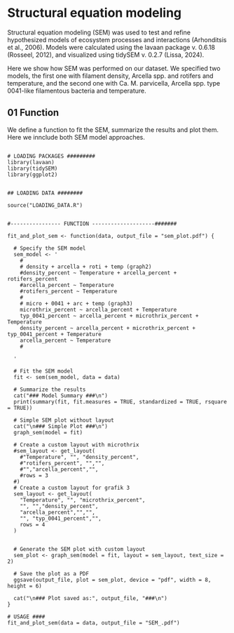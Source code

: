 # Structural equation modeling

Structural equation modeling (SEM) was used to test and refine hypothesized models of ecosystem processes and interactions (Arhonditsis et al., 2006). Models were calculated using the lavaan package v. 0.6.18 (Rosseel, 2012), and visualized using tidySEM v. 0.2.7 (Lissa, 2024).

Here we show how SEM was performed on our dataset. We specified two models, the first one with filament density, Arcella spp. and rotifers and temperature, and the second one with Ca. M. parvicella, Arcella spp. type 0041-like filamentous bacteria and temperature.

## 01 Function

We define a function to fit the SEM, summarize the results and plot them. Here we innclude both SEM model approaches.

```

# LOADING PACKAGES #########
library(lavaan)
library(tidySEM)
library(ggplot2)


## LOADING DATA ########

source("LOADING_DATA.R")


#---------------- FUNCTION --------------------#######

fit_and_plot_sem <- function(data, output_file = "sem_plot.pdf") {
  
  # Specify the SEM model
  sem_model <- '
    #
    # density + arcella + roti + temp (graph2)
    #density_percent ~ Temperature + arcella_percent + rotifers_percent
    #arcella_percent ~ Temperature 
    #rotifers_percent ~ Temperature 
    # 
    # micro + 0041 + arc + temp (graph3)
    microthrix_percent ~ arcella_percent + Temperature 
    typ_0041_percent ~ arcella_percent + microthrix_percent + Temperature
    density_percent ~ arcella_percent + microthrix_percent + typ_0041_percent + Temperature
    arcella_percent ~ Temperature
    #
    
  '
  
  # Fit the SEM model
  fit <- sem(sem_model, data = data)
  
  # Summarize the results
  cat("### Model Summary ###\n")
  print(summary(fit, fit.measures = TRUE, standardized = TRUE, rsquare = TRUE))
  
  # Simple SEM plot without layout
  cat("\n### Simple Plot ###\n")
  graph_sem(model = fit)
  
  # Create a custom layout with microthrix
  #sem_layout <- get_layout(
    #"Temperature", "", "density_percent",
    #"rotifers_percent", "","",
    #"","arcella_percent","",
    #rows = 3
  #)
  # Create a custom layout for grafik 3
  sem_layout <- get_layout(
    "Temperature", "", "microthrix_percent",
    "", "","density_percent",
    "arcella_percent","","",
    "", "typ_0041_percent","",
    rows = 4
  )

  
  # Generate the SEM plot with custom layout
  sem_plot <- graph_sem(model = fit, layout = sem_layout, text_size = 2)
  
  # Save the plot as a PDF
  ggsave(output_file, plot = sem_plot, device = "pdf", width = 8, height = 6)
  
  cat("\n### Plot saved as:", output_file, "###\n")
}

# USAGE ####
fit_and_plot_sem(data = data, output_file = "SEM_.pdf")
```
